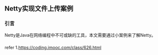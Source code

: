 ## Netty实现文件上传案例

### 引言
Netty是Java在网络编程中不可或缺的工具，本文需要通过小案例来了解Netty。

### 










refer
1.https://coding.imooc.com/class/626.html
